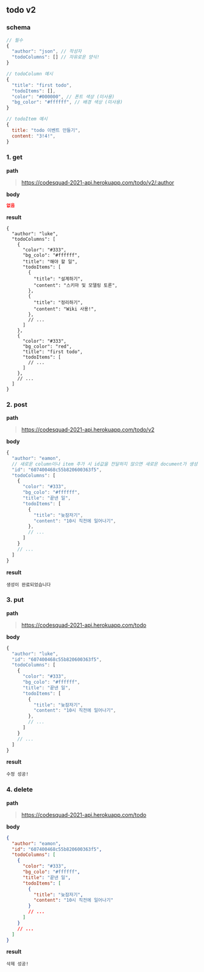 ## todo v2

### schema

```javascript
// 필수
{
  "author": "json", // 작성자
  "todoColumns": [] // 자유로운 양식!
}
```

```javascript
// todoColumn 예시
{
  "title": "first todo",
  "todoItems": [],
  "color": "#000000", // 폰트 색상 (미사용)
  "bg_color": "#ffffff", // 배경 색상 (미사용)
}

// todoItem 예시
{
  title: "todo 이벤트 만들기",
  content: "3!4!",
}
```

### 1. get

**path**

> https://codesquad-2021-api.herokuapp.com/todo/v2/:author

**body**

```json
없음
```

**result**

```
{
  "author": "luke",
  "todoColumns": [
    {
      "color": "#333",
      "bg_colo": "#ffffff",
      "title": "해야 할 일",
      "todoItems": [
        {
          "title": "설계하기",
          "content": "스키마 및 모델링 토론",
        },
        {
          "title": "정리하기",
          "content": "Wiki 사용!",
        },
        // ...
      ]
    },
    {
      "color": "#333",
      "bg_color": "red",
      "title": "first todo",
      "todoItems": [
        // ...
      ]
    },
    // ...
  ]
}
```

### 2. post

**path**

> https://codesquad-2021-api.herokuapp.com/todo/v2

**body**

```javascript
{
  "author": "eamon",
  // 새로운 column이나 item 추가 시 id값을 전달하지 않으면 새로운 document가 생성됩니다.
  "id": "607400468c55b820600363f5",
  "todoColumns": [
    {
      "color": "#333",
      "bg_colo": "#ffffff",
      "title": "끝낸 일",
      "todoItems": [
        {
          "title": "늦잠자기",
          "content": "10시 직전에 일어나기",
        },
        // ...
      ]
    }
    // ...
  ]
}
```

**result**

```
생성이 완료되었습니다
```

### 3. put

**path**

> https://codesquad-2021-api.herokuapp.com/todo

**body**

```javascript
{
  "author": "luke",
  "id": "607400468c55b820600363f5",
  "todoColumns": [
    {
      "color": "#333",
      "bg_colo": "#ffffff",
      "title": "끝낸 일",
      "todoItems": [
        {
          "title": "늦잠자기",
          "content": "10시 직전에 일어나기",
        },
        // ...
      ]
    }
    // ...
  ]
}
```

**result**

```
수정 성공!
```

### 4. delete

**path**

> https://codesquad-2021-api.herokuapp.com/todo

**body**

```json
{
  "author": "eamon",
  "id": "607400468c55b820600363f5",
  "todoColumns": [
    {
      "color": "#333",
      "bg_colo": "#ffffff",
      "title": "끝낸 일",
      "todoItems": [
        {
          "title": "늦잠자기",
          "content": "10시 직전에 일어나기"
        }
        // ...
      ]
    }
    // ...
  ]
}
```

**result**

```
삭제 성공!
```
